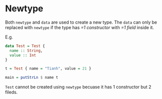 # Newtype

Both `newtype` and `data` are used to create a new type.
The `data` can only be replaced with `newtype` if the type has *=1 constructor* with *=1 field* inside it.

E.g.

```haskell
data Test = Test {
  name :: String,
  value :: Int
}

t = Test { name = "Tianh", value = 21 }

main = putStrLn $ name t
```

`Test` cannot be created using `newtype` becuase it has 1 constructor but 2 fileds.
